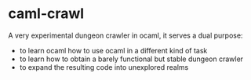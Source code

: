 # caml-crawl
A very experimental dungeon crawler in ocaml, it serves a dual purpose:
- to learn ocaml how to use ocaml in a different kind of task
- to learn how to obtain a barely functional but stable dungeon crawler
- to expand the resulting code into unexplored realms
